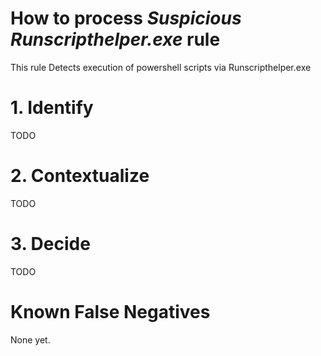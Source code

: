 # How to process *Suspicious Runscripthelper.exe* rule
This rule Detects execution of powershell scripts via Runscripthelper.exe

# 1. Identify
TODO

# 2. Contextualize
TODO

# 3. Decide
TODO

# Known False Negatives
None yet.
